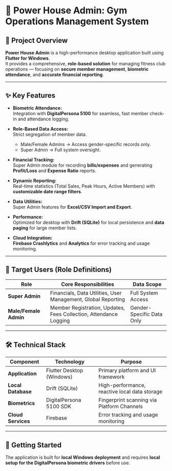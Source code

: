 # 💪 Power House Admin: Gym Operations Management System

## 🌟 Project Overview
**Power House Admin** is a high-performance desktop application built using **Flutter for Windows**.  
It provides a comprehensive, **role-based solution** for managing fitness club operations — focusing on **secure member management**, **biometric attendance**, and **accurate financial reporting**.

---

## ✨ Key Features

- **Biometric Attendance:**  
  Integration with **DigitalPersona 5100** for seamless, fast member check-in and attendance logging.  

- **Role-Based Data Access:**  
  Strict segregation of member data.  
  - Male/Female Admins → Access gender-specific records only.  
  - Super Admin → Full system oversight.  

- **Financial Tracking:**  
  Super Admin module for recording **bills/expenses** and generating **Profit/Loss** and **Expense Ratio** reports.  

- **Dynamic Reporting:**  
  Real-time statistics (Total Sales, Peak Hours, Active Members) with **customizable date range filters**.  

- **Data Utilities:**  
  Super Admin features for **Excel/CSV Import and Export**.  

- **Performance:**  
  Optimized for desktop with **Drift (SQLite)** for local persistence and **data paging** for large member lists.  

- **Cloud Integration:**  
  **Firebase Crashlytics** and **Analytics** for error tracking and usage monitoring.  

---

## 👥 Target Users (Role Definitions)

| **Role** | **Core Responsibilities** | **Data Scope** |
|-----------|----------------------------|----------------|
| **Super Admin** | Financials, Data Utilities, User Management, Global Reporting | Full System Access |
| **Male/Female Admin** | Member Registration, Updates, Fees Collection, Attendance Logging | Gender-Specific Data Only |

---

## 🛠️ Technical Stack

| **Component** | **Technology** | **Purpose** |
|----------------|----------------|--------------|
| **Application** | Flutter Desktop (Windows) | Primary platform and UI framework |
| **Local Database** | Drift (SQLite) | High-performance, reactive local data storage |
| **Biometrics** | DigitalPersona 5100 SDK | Fingerprint scanning via Platform Channels |
| **Cloud Services** | Firebase | Error tracking and usage monitoring |

---

## 🚀 Getting Started
The application is built for **local Windows deployment** and requires **local setup for the DigitalPersona biometric drivers** before use.
